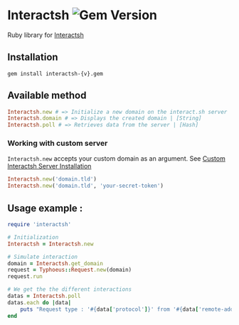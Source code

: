 # Interactsh ![Gem Version](https://img.shields.io/badge/gem-v0.0.2-blue)
Ruby library for [Interactsh](https://github.com/projectdiscovery/interactsh)

## Installation
```
gem install interactsh-{v}.gem
```

## Available method
```ruby
Interactsh.new # => Initialize a new domain on the interact.sh server | [Object]
Interactsh.domain # => Displays the created domain | [String]
Interactsh.poll # => Retrieves data from the server | [Hash]
```

### Working with custom server
`Interactsh.new` accepts your custom domain as an argument. See [Custom Interactsh Server Installation](https://github.com/projectdiscovery/interactsh#interactsh-server)
```ruby
Interactsh.new('domain.tld')
Interactsh.new('domain.tld', 'your-secret-token')
```

## Usage example :
```ruby
require 'interactsh'

# Initialization
Interactsh = Interactsh.new

# Simulate interaction
domain = Interactsh.get_domain
request = Typhoeus::Request.new(domain)
request.run

# We get the the different interactions
datas = Interactsh.poll
datas.each do |data|
	puts "Request type : '#{data['protocol']}' from '#{data['remote-address']}' at #{data['timestamp']}"
end
```
